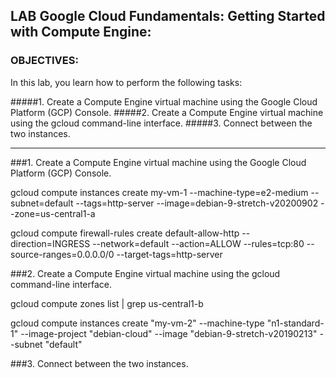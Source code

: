 ## LAB Google Cloud Fundamentals: Getting Started with Compute Engine:


### OBJECTIVES:
In this lab, you learn how to perform the following tasks:

#####1. Create a Compute Engine virtual machine using the Google Cloud Platform (GCP) Console.
#####2. Create a Compute Engine virtual machine using the gcloud command-line interface.
#####3. Connect between the two instances.
***

###1. Create a Compute Engine virtual machine using the Google Cloud Platform (GCP) Console.

gcloud compute instances create my-vm-1 --machine-type=e2-medium --subnet=default --tags=http-server --image=debian-9-stretch-v20200902 --zone=us-central1-a 

gcloud compute firewall-rules create default-allow-http --direction=INGRESS --network=default --action=ALLOW --rules=tcp:80 --source-ranges=0.0.0.0/0 --target-tags=http-server

###2. Create a Compute Engine virtual machine using the gcloud command-line interface.

gcloud compute zones list | grep us-central1-b

gcloud compute instances create "my-vm-2" --machine-type "n1-standard-1" --image-project "debian-cloud" --image "debian-9-stretch-v20190213" --subnet "default"

###3. Connect between the two instances.

